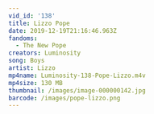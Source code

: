 ```yaml
---
vid_id: '138'
title: Lizzo Pope
date: 2019-12-19T21:16:46.963Z
fandoms:
  - The New Pope
creators: Luminosity
song: Boys
artist: Lizzo
mp4name: Luminosity-138-Pope-Lizzo.m4v
mp4size: 130 MB
thumbnail: /images/image-000000142.jpg
barcode: /images/pope-lizzo.png
---
```


